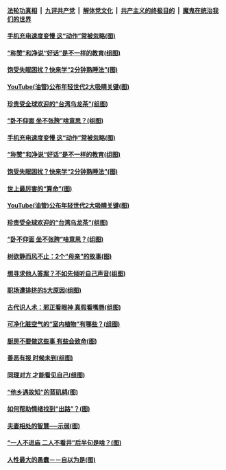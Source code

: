 

####  [法轮功真相](../../../../basic/blob/master/README.md?t=11120602) &nbsp;|&nbsp; [九评共产党](../../../../9ping.md/blob/master/README.md?t=11120602) &nbsp;|&nbsp; [解体党文化](../../../../jtdwh.md/blob/master/README.md?t=11120602)  &nbsp;|&nbsp; [共产主义的终极目的](../../../../gczydzjmd.md/blob/master/README.md?t=11120602) &nbsp;|&nbsp; [魔鬼在统治我们的世界](../../../../mgztzwmdsj.md/blob/master/README.md?t=11120602) 

#### [手机充电速度变慢 这“动作”常被忽略(图)](../pages/p8/952164.md?t=11120602) 

#### [“称赞”和净说“好话”是不一样的教育(组图)](../pages/p8/952047.md?t=11120602) 

#### [饱受失眠困扰？快来学“2分钟熟睡法”(图)](../pages/p8/952160.md?t=11120602) 

#### [YouTube(油管)公布年轻世代2大吸睛关键(图)](../pages/p8/952068.md?t=11120602) 

#### [珍贵受全球欢迎的“台湾乌龙茶”(组图)](../pages/p8/952055.md?t=11120602) 

#### [“卧不仰面 坐不张胯”啥意思？(组图)](../pages/p8/952042.md?t=11120602) 

#### [手机充电速度变慢 这“动作”常被忽略(图)](../pages/p8/952164.md?t=11120602) 

#### [“称赞”和净说“好话”是不一样的教育(组图)](../pages/p8/952047.md?t=11120602) 

#### [饱受失眠困扰？快来学“2分钟熟睡法”(图)](../pages/p8/952160.md?t=11120602) 

#### [世上最厉害的“算命”(图)](../pages/p8/951612.md?t=11120602) 

#### [YouTube(油管)公布年轻世代2大吸睛关键(图)](../pages/p8/952068.md?t=11120602) 

#### [珍贵受全球欢迎的“台湾乌龙茶”(组图)](../pages/p8/952055.md?t=11120602) 

#### [“卧不仰面 坐不张胯”啥意思？(组图)](../pages/p8/952042.md?t=11120602) 

#### [树欲静而风不止：2个“母亲”的故事(图)](../pages/p8/951629.md?t=11120602) 

#### [想寻求他人答案？不如先倾听自己声音(组图)](../pages/p8/951953.md?t=11120602) 

#### [职场遭排挤的5大原因(组图)](../pages/p8/951951.md?t=11120602) 

#### [古代识人术：邪正看眼神 真假看嘴唇(组图)](../pages/p8/951935.md?t=11120602) 

#### [可净化脏空气的“室内植物”有哪些？(组图)](../pages/p8/951829.md?t=11120602) 

#### [厨房不要做这些事 有些会致命(图)](../pages/p8/951588.md?t=11120602) 

#### [善恶有报 时候未到(组图)](../pages/p8/951604.md?t=11120602) 

#### [同理对方 才能看见自己(组图)](../pages/p8/951802.md?t=11120602) 

#### [“他乡遇故知”的蓝矶鸫(图)](../pages/p8/951781.md?t=11120602) 

#### [如何帮助情绪找到“出路”？(图)](../pages/p8/951774.md?t=11120602) 

#### [夫妻相处的智慧──示弱(图)](../pages/p8/951772.md?t=11120602) 

#### [“一人不进庙 二人不看井”后半句是啥？(图)](../pages/p8/951728.md?t=11120602) 

#### [人性最大的愚蠢－－自以为是(图)](../pages/p8/951399.md?t=11120602) 

